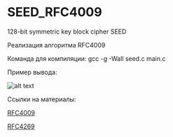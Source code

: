# SEED_RFC4009
128-bit symmetric key block cipher SEED

Реализация алгоритма RFC4009

Команда для компиляции:
gcc -g -Wall seed.c main.c

Пример вывода:

![alt text](https://github.com/FDolotov/SEED_RFC4009/tree/main/src/image.png "kek")

Ссылки на материалы:

[RFC4009](https://tools.ietf.org/html/rfc4009)

[RFC4269](https://tools.ietf.org/html/rfc4269)
